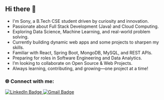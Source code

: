 ## Hi there 👋

- I'm Sony, a B.Tech CSE student driven by curiosity and innovation.  
- Passionate about Full Stack Development (Java) and Cloud Computing.  
- Exploring Data Science, Machine Learning, and real-world problem solving.  
- Currently building dynamic web apps and some projects to sharpen my skills.  
- Familiar with React, Spring Boot, MongoDB, MySQL, and REST APIs.  
- Preparing for roles in Software Engineering and Data Analytics.  
- I’m looking to collaborate on Open Source & Web Projects.  
- Always learning, contributing, and growing—one project at a time!


### 🌐 Connect with me:

<p align="left">
  <a href="https://www.linkedin.com/in/sony-yendluri/" target="_blank">
    <img src="https://img.shields.io/badge/LinkedIn-blue?style=for-the-badge&logo=linkedin&logoColor=white" alt="LinkedIn Badge"/>
  </a>
  
  <a href="mailto:sonyyendluriyendluri@gmail.com">
    <img src="https://img.shields.io/badge/Gmail-D14836?style=for-the-badge&logo=gmail&logoColor=white" alt="Gmail Badge"/>
  </a>
</p>

